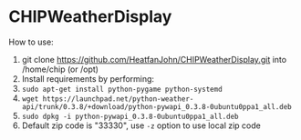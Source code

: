 # CHIPWeatherDisplay

How to use:
1. git clone https://github.com/HeatfanJohn/CHIPWeatherDisplay.git into /home/chip (or /opt)
2. Install requirements by performing:
  1. `sudo apt-get install python-pygame python-systemd`
  2. `wget https://launchpad.net/python-weather-api/trunk/0.3.8/+download/python-pywapi_0.3.8-0ubuntu0ppa1_all.deb`
  3. `sudo dpkg -i python-pywapi_0.3.8-0ubuntu0ppa1_all.deb`
3. Default zip code is "33330", use `-z` option to use local zip code

